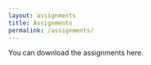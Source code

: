 ```yaml
---
layout: assignments
title: Assignments
permalink: /assignments/
---
```

You can download the assignments here.